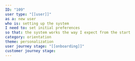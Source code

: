 ```yaml
---
ID: "109"
user type: "[[user]]"
as a: new user
who is: setting up the system
I need to: set initial preferences
so that: the system works the way I expect from the start
category: orientation
theme: personalization
user journey stage: "[[onboarding]]"
customer journey stage:
---
```


